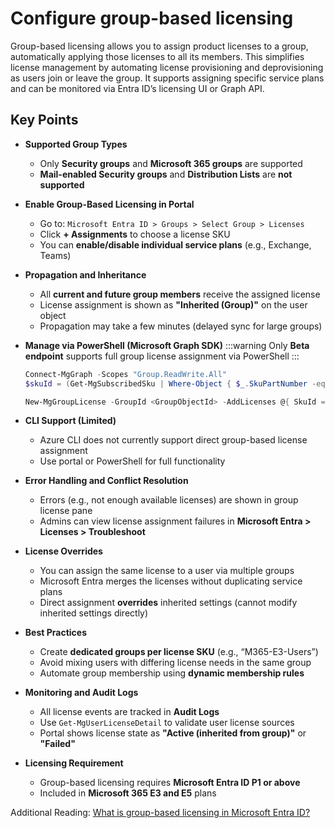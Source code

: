 # Configure group-based licensing

Group-based licensing allows you to assign product licenses to a group, automatically applying those licenses to all its members. This simplifies license management by automating license provisioning and deprovisioning as users join or leave the group. It supports assigning specific service plans and can be monitored via Entra ID’s licensing UI or Graph API.

## Key Points

- **Supported Group Types**
  - Only **Security groups** and **Microsoft 365 groups** are supported
  - **Mail-enabled Security groups** and **Distribution Lists** are **not supported**
- **Enable Group-Based Licensing in Portal**
  - Go to: `Microsoft Entra ID > Groups > Select Group > Licenses`
  - Click **+ Assignments** to choose a license SKU
  - You can **enable/disable individual service plans** (e.g., Exchange, Teams)
- **Propagation and Inheritance**
  - All **current and future group members** receive the assigned license
  - License assignment is shown as **"Inherited (Group)"** on the user object
  - Propagation may take a few minutes (delayed sync for large groups)
- **Manage via PowerShell (Microsoft Graph SDK)**
    :::warning
    Only **Beta endpoint** supports full group license assignment via PowerShell
    :::

    ```powershell title="PowerShell"
    Connect-MgGraph -Scopes "Group.ReadWrite.All"
    $skuId = (Get-MgSubscribedSku | Where-Object { $_.SkuPartNumber -eq "ENTERPRISEPACK" }).SkuId

    New-MgGroupLicense -GroupId <GroupObjectId> -AddLicenses @{ SkuId = $skuId } -RemoveLicenses @()
    ```

- **CLI Support (Limited)**
  - Azure CLI does not currently support direct group-based license assignment
  - Use portal or PowerShell for full functionality
- **Error Handling and Conflict Resolution**
  - Errors (e.g., not enough available licenses) are shown in group license pane
  - Admins can view license assignment failures in **Microsoft Entra > Licenses > Troubleshoot**
- **License Overrides**
  - You can assign the same license to a user via multiple groups
  - Microsoft Entra merges the licenses without duplicating service plans
  - Direct assignment **overrides** inherited settings (cannot modify inherited settings directly)
- **Best Practices**
  - Create **dedicated groups per license SKU** (e.g., “M365-E3-Users”)
  - Avoid mixing users with differing license needs in the same group
  - Automate group membership using **dynamic membership rules**
- **Monitoring and Audit Logs**
  - All license events are tracked in **Audit Logs**
  - Use `Get-MgUserLicenseDetail` to validate user license sources
  - Portal shows license state as **"Active (inherited from group)"** or **"Failed"**
- **Licensing Requirement**
  - Group-based licensing requires **Microsoft Entra ID P1 or above**
  - Included in **Microsoft 365 E3 and E5** plans

Additional Reading: [What is group-based licensing in Microsoft Entra ID?](https://learn.microsoft.com/en-us/entra/fundamentals/concept-group-based-licensing)
